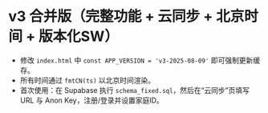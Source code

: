 # v3 合并版（完整功能 + 云同步 + 北京时间 + 版本化SW）
- 修改 `index.html` 中 `const APP_VERSION = 'v3-2025-08-09'` 即可强制更新缓存。
- 所有时间通过 `fmtCN(ts)` 以北京时间渲染。
- 首次使用：在 Supabase 执行 `schema_fixed.sql`，然后在“云同步”页填写 URL 与 Anon Key，注册/登录并设置家庭ID。
